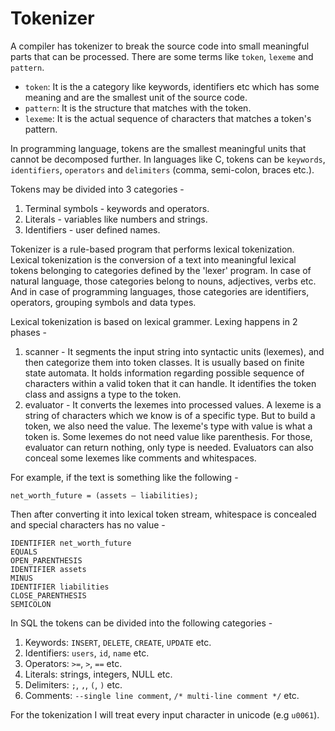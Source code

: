 # Tokenizer

A compiler has tokenizer to break the source code into small meaningful parts that can be processed. There are some terms like `token`, `lexeme` and `pattern`.

- `token`: It is the a category like keywords, identifiers etc which has some meaning and are the smallest unit of the source code.
- `pattern`: It is the structure that matches with the token.
- `lexeme`: It is the actual sequence of characters that matches a token's pattern.

In programming language, tokens are the smallest meaningful units that cannot be decomposed further. In languages like C, tokens can be `keywords`, `identifiers`, `operators` and `delimiters` (comma, semi-colon, braces etc.).

Tokens may be divided into 3 categories -

1. Terminal symbols - keywords and operators.
2. Literals - variables like numbers and strings.
3. Identifiers - user defined names.

Tokenizer is a rule-based program that performs lexical tokenization. Lexical tokenization is the conversion of a text into meaningful lexical tokens belonging to categories defined by the 'lexer' program. In case of natural language, those categories belong to nouns, adjectives, verbs etc. And in case of programming languages, those categories are identifiers, operators, grouping symbols and data types.

Lexical tokenization is based on lexical grammer. Lexing happens in 2 phases -

1. scanner - It segments the input string into syntactic units (lexemes), and then categorize them into token classes. It is usually based on finite state automata. It holds information regarding possible sequence of characters within a valid token that it can handle. It identifies the token class and assigns a type to the token.
2. evaluator - It converts the lexemes into processed values. A lexeme is a string of characters which we know is of a specific type. But to build a token, we also need the value. The lexeme's type with value is what a token is. Some lexemes do not need value like parenthesis. For those, evaluator can return nothing, only type is needed. Evaluators can also conceal some lexemes like comments and whitespaces.

For example, if the text is something like the following -

```
net_worth_future = (assets – liabilities);
```

Then after converting it into lexical token stream, whitespace is concealed and special characters has no value -

```
IDENTIFIER net_worth_future
EQUALS
OPEN_PARENTHESIS
IDENTIFIER assets
MINUS
IDENTIFIER liabilities
CLOSE_PARENTHESIS
SEMICOLON
```

In SQL the tokens can be divided into the following categories -

1. Keywords: `INSERT`, `DELETE`, `CREATE`, `UPDATE` etc.
2. Identifiers: `users`, `id`, `name` etc.
3. Operators: `>=`, `>`, `==` etc.
4. Literals: strings, integers, NULL etc.
5. Delimiters: `;`, `,`, `(`, `)` etc.
6. Comments: `--single line comment`, `/* multi-line comment */` etc.

For the tokenization I will treat every input character in unicode (e.g `u0061`).
